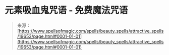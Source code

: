 <!--yml

分类：未分类

日期：2024年06月12日 19:01:49

-->

# 元素吸血鬼咒语 - 免费魔法咒语

> 来源：[https://www.spellsofmagic.com/spells/beauty_spells/attractive_spells/19653/page.html#0001-01-01](https://www.spellsofmagic.com/spells/beauty_spells/attractive_spells/19653/page.html#0001-01-01)
